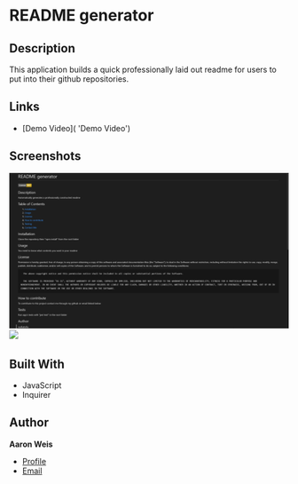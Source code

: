 # README generator

## Description

This application builds a quick professionally laid out readme for users to put into their github repositories.

## Links

- [Demo Video]( 'Demo Video')

## Screenshots

![](/assets/screenshots/1.png ' ')
![](/assets/screenshots/2.png ' ')

## Built With

- JavaScript
- Inquirer

## Author

**Aaron Weis**

- [Profile](https://github.com/nofutofu)
- [Email](mailto:aaronrweis@gmail.com?subject=Hi 'Hi!')
